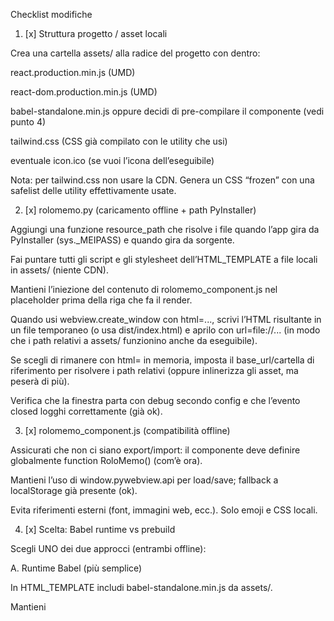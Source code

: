 Checklist modifiche
1) [x] Struttura progetto / asset locali

Crea una cartella assets/ alla radice del progetto con dentro:

react.production.min.js (UMD)

react-dom.production.min.js (UMD)

babel-standalone.min.js oppure decidi di pre-compilare il componente (vedi punto 4)

tailwind.css (CSS già compilato con le utility che usi)

eventuale icon.ico (se vuoi l’icona dell’eseguibile)

Nota: per tailwind.css non usare la CDN. Genera un CSS “frozen” con una safelist delle utility effettivamente usate.

2) [x] rolomemo.py (caricamento offline + path PyInstaller)

Aggiungi una funzione resource_path che risolve i file quando l’app gira da PyInstaller (sys._MEIPASS) e quando gira da sorgente.

Fai puntare tutti gli script e gli stylesheet dell’HTML_TEMPLATE a file locali in assets/ (niente CDN).

Mantieni l’iniezione del contenuto di rolomemo_component.js nel placeholder prima della riga che fa il render.

Quando usi webview.create_window con html=..., scrivi l’HTML risultante in un file temporaneo (o usa dist/index.html) e aprilo con url=file://... (in modo che i path relativi a assets/ funzionino anche da eseguibile).

Se scegli di rimanere con html= in memoria, imposta il base_url/cartella di riferimento per risolvere i path relativi (oppure inlinerizza gli asset, ma peserà di più).

Verifica che la finestra parta con debug secondo config e che l’evento closed logghi correttamente (già ok).

3) [x] rolomemo_component.js (compatibilità offline)

Assicurati che non ci siano export/import: il componente deve definire globalmente function RoloMemo() (com’è ora).

Mantieni l’uso di window.pywebview.api per load/save; fallback a localStorage già presente (ok).

Evita riferimenti esterni (font, immagini web, ecc.). Solo emoji e CSS locali.

4) [x] Scelta: Babel runtime vs prebuild

Scegli UNO dei due approcci (entrambi offline):

A. Runtime Babel (più semplice)

In HTML_TEMPLATE includi babel-standalone.min.js da assets/.

Mantieni <script type="text/babel"> con dentro il tuo componente iniettato.

B. Pre-build del componente (più leggero a runtime)

Pre-compila rolomemo_component.js in JS plain (IIFE/UMD) e salvalo in assets/app.bundle.js.

In HTML_TEMPLATE rimuovi Babel e includi solo React/ReactDOM + app.bundle.js.

Aggiorna il bootstrap finale: il bundle deve esporre RoloMemo in global prima di root.render(...).

(Se non vuoi introdurre uno step di build JS adesso, resta su A.)

5) [x] build_installer.py (packaging asset)

Aggiungi tutta la cartella assets/ agli --add-data.

Assicurati che venga aggiunto anche rolomemo_component.js (serve se usi l’iniezione runtime).

(Opzionale) se generi un dist/index.html, includilo negli --add-data e fai aprire quello.

Mantieni --windowed e --onefile. Usa il separatore corretto ; su Windows, : su macOS/Linux.

Stampa chiara del percorso output e check dell’eseguibile creato (già presente).

6) [x] requirements*.txt

pywebview pin compatibile (Windows/macOS/Linux). Su Linux nota che può servire la extra [gtk].

Non aggiungere dipendenze JS: React/Babel/Tailwind sono file statici in assets/.

pyinstaller resta solo in requirements-dev.txt (dev-only).

7) [x] Offline “vero”

Verifica che nessun link in HTML punti a https://… (React, ReactDOM, Babel, Tailwind: tutti locali).

Niente font remoti: usa default di sistema.

Testa disconnesso: l’app deve aprirsi e salvare note in %APPDATA%/rolomemo/notes.json.

8) [ ] Test manuali post-build

Avvio: nessun “loading infinito”. Se succede, è quasi sempre un path asset non risolto.

Verifica: rotella, doppio click/espansione, overlay che copre il ring, z-index in primo piano, layout switch (Rolomemo/Grid), drawer mobile, salvataggio e ripristino note, seed onboarding alla prima apertura.

Riduzione finestra: ring centrato, overlay nota espansa contenuta in viewport, hamburger funziona.